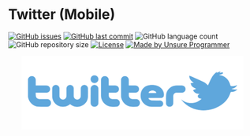 # Twitter (Mobile)

<!-- PROJECT SHIELDS -->

[![GitHub issues](https://img.shields.io/github/issues-raw/CarlosETB/clone-twitter-mobile.svg)](https://github.com/clone-twitter-mobile/issues)
[![GitHub last commit](https://img.shields.io/github/last-commit/CarlosETB/clone-twitter-mobile.svg)](https://github.com/CarlosETB/clone-twitter-mobile/commits/master)
![GitHub language count](https://img.shields.io/github/languages/count/CarlosETB/clone-twitter-mobile?color=%2304D361)
![GitHub repository size](https://img.shields.io/github/repo-size/CarlosETB/clone-twitter-mobile)
[![License](https://img.shields.io/badge/license-MIT-brightgreen)](https://github.com/CarlosETB/clone-twitter-mobile/stargazers)
[![Made by Unsure Programmer](https://img.shields.io/badge/made%20by-Unsure_Programmer-%23183054)](https://www.youtube.com/c/UnsureProgrammer/)

<!-- PROJECT LOGO -->

<p align="center">
    <img height="150px" src='./assets/logo.png' alt="Logo">
</p>

